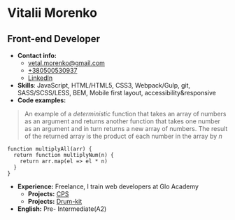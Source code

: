 # Vitalii Morenko
## Front-end Developer

* __Contact info:__ 
    * [vetal.morenko@gmail.com](mailto:vetal.morenko@gmail.com) 
    * [+380500530937](tel:+380500530937)  
    * [LinkedIn](https://www.linkedin.com/in/vitaliymorenko/)
* __Skills__: JavaScript, HTML/HTML5, CSS3, Webpack/Gulp, git, SASS/SCSS/LESS, BEM, Mobile first layout, accessibility&responsive
* __Code examples:__ 
> An example of a _deterministic_ function that takes an array of numbers as an argument and returns another function that takes one number as an argument and in turn returns a new array of numbers. The result of the returned array is the product of each number in the array by *n*

```$xslt
function multiplyAll(arr) {
  return function multiplyNum(n) {
    return arr.map(el => el * n)
  }
}
```
* __Experience:__ Freelance, I train web developers at Glo Academy
    * __Projects:__ [CPS](https://growlll.github.io/PROJECT-NAME/)
    * __Projects:__ [Drum-kit](https://growlll.github.io/drum-kit/)
* __English:__ Pre- Intermediate(A2)